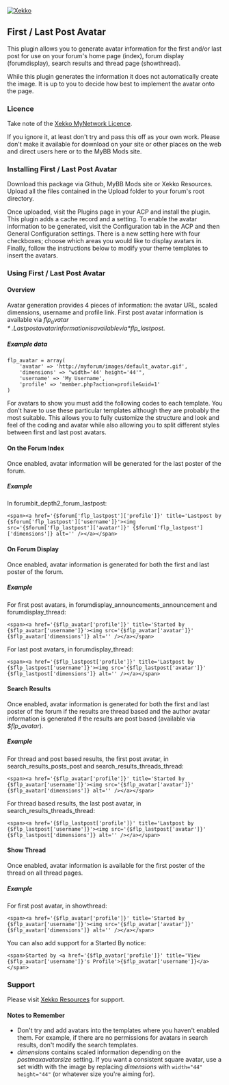 [![Xekko](http://xekko.co.uk/public/images/logo_xekko_color.png "Xekko Resources")](http://resources.xekko.co.uk "Xekko Resources")

## First / Last Post Avatar
This plugin allows you to generate avatar information for the first and/or last post for use on your forum's home page (index), forum display (forumdisplay), search results and thread page (showthread).

While this plugin generates the information it does not automatically create the image. It is up to you to decide how best to implement the avatar onto the page.

### Licence
Take note of the [Xekko MyNetwork Licence](http://xekko.co.uk/service-licence.html "Xekko MyNetwork Licence").

If you ignore it, at least don't try and pass this off as your own work. Please don't make it available for download on your site or other places on the web and direct users here or to the MyBB Mods site.

### Installing First / Last Post Avatar
Download this package via Github, MyBB Mods site or Xekko Resources. Upload all the files contained in the Upload folder to your forum's root directory.

Once uploaded, visit the Plugins page in your ACP and install the plugin. This plugin adds a cache record and a setting. To enable the avatar information to be generated, visit the Configuration tab in the ACP and then General Configuration settings. There is a new setting here with four checkboxes; choose which areas you would like to display avatars in. Finally, follow the instructions below to modify your theme templates to insert the avatars.

### Using First / Last Post Avatar
#### Overview
Avatar generation provides 4 pieces of information: the avatar URL, scaled dimensions, username and profile link. First post avatar information is available via *$flp_avatar*. Last post avatar information is available via *$flp_lastpost*.

##### Example data
	flp_avatar = array(
		'avatar' => 'http://myforum/images/default_avatar.gif',
		'dimensions' => "width='44' height='44'",
		'username' => 'My Username',
		'profile' => 'member.php?action=profile&uid=1'
	)

For avatars to show you must add the following codes to each template. You don't have to use these particular templates although they are probably the most suitable. This allows you to fully customize the structure and look and feel of the coding and avatar while also allowing you to split different styles between first and last post avatars.

#### On the Forum Index
Once enabled, avatar information will be generated for the last poster of the forum.

##### Example
In forumbit_depth2_forum_lastpost:

	<span><a href='{$forum['flp_lastpost']['profile']}' title='Lastpost by {$forum['flp_lastpost']['username']}'><img src='{$forum['flp_lastpost']['avatar']}' {$forum['flp_lastpost']['dimensions']} alt='' /></a></span>

#### On Forum Display
Once enabled, avatar information is generated for both the first and last poster of the forum.

##### Example
For first post avatars, in forumdisplay_announcements_announcement and forumdisplay_thread:

	<span><a href='{$flp_avatar['profile']}' title='Started by {$flp_avatar['username']}'><img src='{$flp_avatar['avatar']}' {$flp_avatar['dimensions']} alt='' /></a></span>

For last post avatars, in forumdisplay_thread:

	<span><a href='{$flp_lastpost['profile']}' title='Lastpost by {$flp_lastpost['username']}'><img src='{$flp_lastpost['avatar']}' {$flp_lastpost['dimensions']} alt='' /></a></span>

#### Search Results
Once enabled, avatar information is generated for both the first and last poster of the forum if the results are thread based and the author avatar information is generated if the results are post based (available via *$flp_avatar*).

##### Example
For thread and post based results, the first post avatar, in search_results_posts_post and search_results_threads_thread:

	<span><a href='{$flp_avatar['profile']}' title='Started by {$flp_avatar['username']}'><img src='{$flp_avatar['avatar']}' {$flp_avatar['dimensions']} alt='' /></a></span>

For thread based results, the last post avatar, in search_results_threads_thread:

	<span><a href='{$flp_lastpost['profile']}' title='Lastpost by {$flp_lastpost['username']}'><img src='{$flp_lastpost['avatar']}' {$flp_lastpost['dimensions']} alt='' /></a></span>

#### Show Thread
Once enabled, avatar information is available for the first poster of the thread on all thread pages.

##### Example
For first post avatar, in showthread:

	<span><a href='{$flp_avatar['profile']}' title='Started by {$flp_avatar['username']}'><img src='{$flp_avatar['avatar']}' {$flp_avatar['dimensions']} alt='' /></a></span>

You can also add support for a Started By notice:

	<span>Started by <a href='{$flp_avatar['profile']}' title='View {$flp_avatar['username']}'s Profile'>{$flp_avatar['username']}</a></span>

### Support
Please visit [Xekko Resources](http://resources.xekko.co.uk/forum-11.html "Visit Xekko Resources") for support.

#### Notes to Remember
* Don't try and add avatars into the templates where you haven't enabled them. For example, if there are no permissions for avatars in search results, don't modify the search templates.
* *dimensions* contains scaled information depending on the *postmaxavatarsize* setting. If you want a consistent square avatar, use a set width with the image by replacing *dimensions* with `width="44" height="44"` (or whatever size you're aiming for).